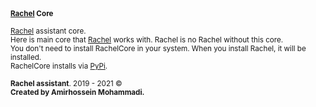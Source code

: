 <small>
    <b><a href="https://github.com/BlackIQ/Rachel">Rachel</a> Core</b>
    <br><br>
    <a href="https://github.com/BlackIQ/Rachel">Rachel</a> assistant core.
    <br>
    Here is main core that <a href="https://github.com/BlackIQ/Rachel">Rachel</a> works with.
    Rachel is no Rachel without this core.
    <br>
    You don't need to install RachelCore in your system. When you install Rachel, it will be installed.
    <br>
    RachelCore installs via <a href="https://pypi.org/project/RachelCore">PyPi</a>.
    <br><br>
    <b>Rachel assistant</b>. 2019 - 2021 &copy;
    <br>
    <b>Created by Amirhossein Mohammadi.</b>
</small>